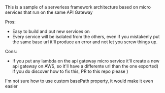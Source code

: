 This is a sample of a serverless framework architecture based on micro services that run on the same API Gateway

Pros:
- Easy to build and put new services on
- Every service will be isolated from the others, even if you mistakenly put the same base url it'll produce an error and not let you screw things up.

Cons:
- If you put any lambda on the api gateway micro service it'll create a new api gateway on AWS, so it'll have a differente url than the one exported( if you do discover how to fix this, PR to this repo please )


I'm not sure how to use custom basePath property, it would make it even easier